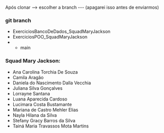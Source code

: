 Após clonar --> escolher a branch --- (apagarei isso antes de enviarmos)

### git branch
 * ExerciciosBancoDeDados_SquadMaryJackson
* ExerciciosPOO_SquadMaryJackson
* * main

### Squad Mary Jackson:

* Ana Carolina Torchia De Souza
* Camila Aragão 
* Daniela do Nascimento Dalla Vecchia
* Juliana Silva Gonçalves
* Lorrayne Santana 
* Luana Aparecida Cardoso
* Lucimara Costa Bustamante
* Mariana de Castro Mehler Elias
* Nayla Hilana da Silva 
* Stefany Gracy Barros da Silva
* Tainá Maria Travassos Mota Martins
